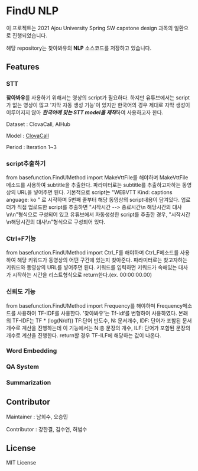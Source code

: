 # FindU NLP
이 프로젝트는 2021 Ajou University Spring SW capstone design 과목의 일환으로 진행되었습니다.

해당 repository는 찾아봐유의 **NLP** 소스코드를 저장하고 있습니다. 



## Features

### STT

**찾아봐유**를 사용하기 위해서는 영상의 script가 필요하다. 하지만 유튜브에서는 script가 없는 영상이 많고 '자막 자동 생성 기능'이 있지만 한국어의 경우 제대로 자막 생성이 이루어지지 않아 ***한국어에 맞는 STT model을 제작***하여 사용하고자 한다.

Dataset : ClovaCall, AIHub

Model : [ClovaCall](https://github.com/clovaai/ClovaCall)

Period : Iteration 1~3

### script추출하기
from basefunction.FindUMethod import MakeVttFile를 해야하며 MakeVttFile 메소드를 사용하여 subtitle을 추출한다. 파라미터로는  subtitle를 추출하고자하는 동영상의 URL을 넣어주면 된다. 기본적으로  script는 
"WEBVTT
Kind: captions
anguage: ko "
로 시작하며 5번째 줄부터 해당 동영상의 script내용이 담겨있다.
업로더가 직접 업로드한 script를 추출하면 "시작시간 --> 종료시간\n 해당시간의 대사\n\n"형식으로 구성되어 있고 유튜브에서 자동생성한 script를 추출한 경우, "시작시간\n해당시간의 대사\n"형식으로 구성되어 있다.  

### Ctrl+F기능
from basefunction.FindUMethod import Ctrl_F를 해야하며 Ctrl_F메소드를 사용하여 해당 키워드가 동영상의 어떤 구간에 있는지 찾아준다. 파라미터로는 찾고자하는 키워드와 동영상의 URL를 넣어주면 된다. 키워드를 입력하면 키워드가 속해있는 대사가 시작하는 시간을 리스트형식으로 return한다.(ex. 00:00:00.00)

### 신뢰도 기능
from basefunction.FindUMethod import Frequency를 해야하며 Frequency메소드를 사용하여 TF-IDF를 사용한다. '찾아봐유'는 Tf-idf를 변형하여 사용하였다. 본래의 TF-IDF는 TF * (log(N/df)) TF:단어 빈도수, N: 문서개수, IDF: 단어가 포함된 문서개수로 계산을 진행하는데 이 기능에서는 N:총 문장의 개수, ILF: 단어가 포함된 문장의 개수로 계산을 진행한다. return할 경우 TF-ILF에 해당하는 값이 나온다.
### Word Embedding

### QA System

### Summarization



## Contributor

Maintainer : 남희수, 오승민

Contributor : 강한결, 김수연, 허범수



## License
MIT License
